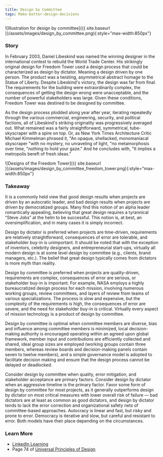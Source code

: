 ```yaml
---
title: Design by Committee
tags: Make-better-design-decisions
---
```


![Illustration for design by committee]({{ site.baseurl }}/assets/images/design_by_committee.png){:style="max-width:850px"}

<p style="display: none">A design process based on consensus building, group decision-making, and extensive iteration.</p>

<!--more-->

### Story

In February 2003, Daniel Libeskind was named the winning designer in the international contest to rebuild the World Trade Center. His strikingly original design for Freedom Tower used a design process that could be characterized as design by dictator. Meaning a design driven by one person. The product was a twisting, asymmetrical abstract homage to the Statue of Liberty. Despite Libeskind's victory, the design was far from final. The requirements for the building were extraordinarily complex, the consequences of getting the design wrong were unacceptable, and the number of powerful stakeholders was large. Given these conditions, Freedom Tower was destined to be designed by committee.

As the design process plodded along year after year, iterating repeatedly through the various commercial, engineering, security, and political factions, all of Libeskind's striking originality was progressively averaged out. What remained was a fairly straightforward, symmetrical, tube-skyscraper with a spire on top. Or, as New York Times Architecture Critic Michael Kimmelman phrased it, "An opaque, shellacked, monomaniacal skyscraper "with no mystery, no unraveling of light, "no metamorphosis over time, "nothing to hold your gaze." And he concludes with, "It implies a metropolis bereft of fresh ideas."

![Designs of the Freedom Tower]({{ site.baseurl }}/assets/images/design_by_committee_freedom_tower.png){:style="max-width:850px"}

### Takeaway

It is a commonly held view that good design results when projects are driven by an autocratic leader, and bad design results when projects are driven by democratized groups. Many find this notion of an alpha leader romantically appealing, believing that great design requires a tyrannical “Steve Jobs” at the helm to be successful. This notion is, at best, an oversimplification, and in many cases it is simply incorrect.

Design by dictator is preferred when projects are time-driven, requirements are relatively straightforward, consequences of error are tolerable, and stakeholder buy-in is unimportant. It should be noted that with the exception of inventors, celebrity designers, and entrepreneurial start-ups, virtually all modern design is at some level design by committee (e.g., clients, brand managers, etc.). The belief that great design typically comes from dictators is more myth than reality.

Design by committee is preferred when projects are quality-driven, requirements are complex, consequences of error are serious, or stakeholder buy-in is important. For example, NASA employs a highly bureaucratized design process for each mission, involving numerous working groups, review committees, and layers of review from teams of various specializations. The process is slow and expensive, but the complexity of the requirements is high, the consequences of error are severe, and the need for stakeholder buy-in is critical. Virtually every aspect of mission technology is a product of design by committee.

Design by committee is optimal when committee members are diverse, bias and influence among committee members is minimized, local decision-making authority is encouraged operating within an agreed upon global framework, member input and contributions are efficiently collected and shared, ideal group sizes are employed (working groups contain three members, whereas review boards and decision-making panels contain seven to twelve members), and a simple governance model is adopted to facilitate decision making and ensure that the design process cannot be delayed or deadlocked.

Consider design by committee when quality, error mitigation, and stakeholder acceptance are primary factors. Consider design by dictator when an aggressive timeline is the primary factor. Favor some form of design by committee for most projects, as it generally outperforms design by dictator on most critical measures with lower overall risk of failure — bad dictators are at least as common as good dictators, and design by dictator tends to lack the error correction and organizational safety nets of committee-based approaches. Autocracy is linear and fast, but risky and prone to error. Democracy is iterative and slow, but careful and resistant to error. Both models have their place depending on the circumstances.

### Learn More

* [LinkedIn Learning](https://www.linkedin.com/learning/universal-principles-of-design/feature-creep)
* Page 74 of [Universal Principles of Design](https://www.amazon.com/exec/obidos/ASIN/1592535879/amsi-20)
